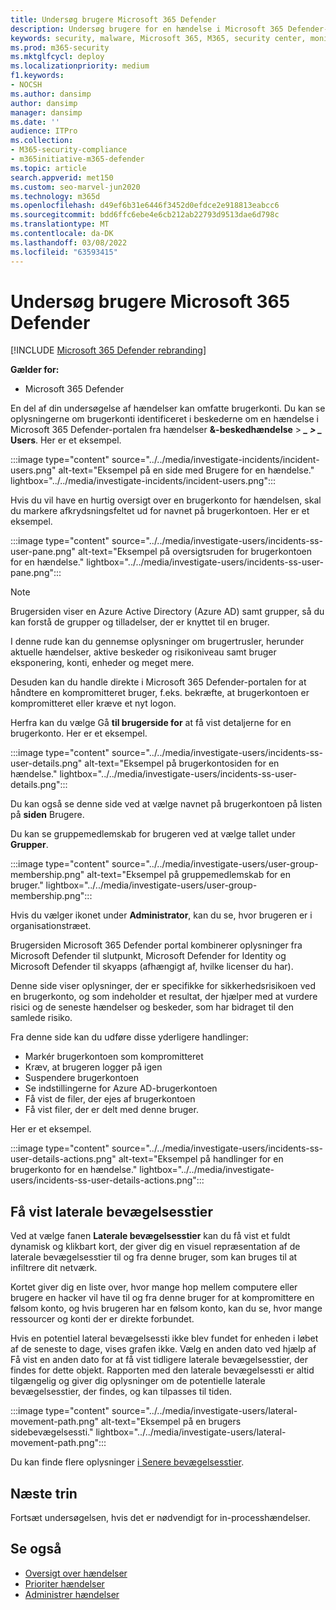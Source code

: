 ```yaml
---
title: Undersøg brugere Microsoft 365 Defender
description: Undersøg brugere for en hændelse i Microsoft 365 Defender-portalen.
keywords: security, malware, Microsoft 365, M365, security center, monitor, report, identities, data, devices, apps, incident, analyze, response
ms.prod: m365-security
ms.mktglfcycl: deploy
ms.localizationpriority: medium
f1.keywords:
- NOCSH
ms.author: dansimp
author: dansimp
manager: dansimp
ms.date: ''
audience: ITPro
ms.collection:
- M365-security-compliance
- m365initiative-m365-defender
ms.topic: article
search.appverid: met150
ms.custom: seo-marvel-jun2020
ms.technology: m365d
ms.openlocfilehash: d49ef6b31e6446f3452d0efdce2e918813eabcc6
ms.sourcegitcommit: bdd6ffc6ebe4e6cb212ab22793d9513dae6d798c
ms.translationtype: MT
ms.contentlocale: da-DK
ms.lasthandoff: 03/08/2022
ms.locfileid: "63593415"
---
```

# <a name="investigate-users-in-microsoft-365-defender"></a>Undersøg brugere Microsoft 365 Defender

[!INCLUDE [Microsoft 365 Defender rebranding](../includes/microsoft-defender.md)]

**Gælder for:**

- Microsoft 365 Defender

En del af din undersøgelse af hændelser kan omfatte brugerkonti. Du kan se oplysningerne om brugerkonti identificeret i beskederne om en hændelse i Microsoft 365 Defender-portalen fra hændelser **&-beskedhændelse** \> ***_ \> _* Users**. Her er et eksempel.

:::image type="content" source="../../media/investigate-incidents/incident-users.png" alt-text="Eksempel på en side med Brugere for en hændelse." lightbox="../../media/investigate-incidents/incident-users.png":::

Hvis du vil have en hurtig oversigt over en brugerkonto for hændelsen, skal du markere afkrydsningsfeltet ud for navnet på brugerkontoen. Her er et eksempel.

:::image type="content" source="../../media/investigate-users/incidents-ss-user-pane.png" alt-text="Eksempel på oversigtsruden for brugerkontoen for en hændelse." lightbox="../../media/investigate-users/incidents-ss-user-pane.png":::

> [!NOTE]
> Brugersiden viser en Azure Active Directory (Azure AD) samt grupper, så du kan forstå de grupper og tilladelser, der er knyttet til en bruger.

I denne rude kan du gennemse oplysninger om brugertrusler, herunder aktuelle hændelser, aktive beskeder og risikoniveau samt bruger eksponering, konti, enheder og meget mere.

Desuden kan du handle direkte i Microsoft 365 Defender-portalen for at håndtere en kompromitteret bruger, f.eks. bekræfte, at brugerkontoen er kompromitteret eller kræve et nyt logon.

Herfra kan du vælge Gå **til brugerside for** at få vist detaljerne for en brugerkonto. Her er et eksempel.

:::image type="content" source="../../media/investigate-users/incidents-ss-user-details.png" alt-text="Eksempel på brugerkontosiden for en hændelse." lightbox="../../media/investigate-users/incidents-ss-user-details.png":::

Du kan også se denne side ved at vælge navnet på brugerkontoen på listen på **siden** Brugere.

Du kan se gruppemedlemskab for brugeren ved at vælge tallet under **Grupper**.

:::image type="content" source="../../media/investigate-users/user-group-membership.png" alt-text="Eksempel på gruppemedlemskab for en bruger." lightbox="../../media/investigate-users/user-group-membership.png":::

Hvis du vælger ikonet under **Administrator**, kan du se, hvor brugeren er i organisationstræet.

Brugersiden Microsoft 365 Defender portal kombinerer oplysninger fra Microsoft Defender til slutpunkt, Microsoft Defender for Identity og Microsoft Defender til skyapps (afhængigt af, hvilke licenser du har).

Denne side viser oplysninger, der er specifikke for sikkerhedsrisikoen ved en brugerkonto, og som indeholder et resultat, der hjælper med at vurdere risici og de seneste hændelser og beskeder, som har bidraget til den samlede risiko.

Fra denne side kan du udføre disse yderligere handlinger:

- Markér brugerkontoen som kompromitteret
- Kræv, at brugeren logger på igen
- Suspendere brugerkontoen
- Se indstillingerne for Azure AD-brugerkontoen
- Få vist de filer, der ejes af brugerkontoen
- Få vist filer, der er delt med denne bruger.

Her er et eksempel.

:::image type="content" source="../../media/investigate-users/incidents-ss-user-details-actions.png" alt-text="Eksempel på handlinger for en brugerkonto for en hændelse." lightbox="../../media/investigate-users/incidents-ss-user-details-actions.png":::

## <a name="view-lateral-movement-paths"></a>Få vist laterale bevægelsesstier

Ved at vælge fanen **Laterale bevægelsesstier** kan du få vist et fuldt dynamisk og klikbart kort, der giver dig en visuel repræsentation af de laterale bevægelsesstier til og fra denne bruger, som kan bruges til at infiltrere dit netværk.

Kortet giver dig en liste over, hvor mange hop mellem computere eller brugere en hacker vil have til og fra denne bruger for at kompromittere en følsom konto, og hvis brugeren har en følsom konto, kan du se, hvor mange ressourcer og konti der er direkte forbundet.

Hvis en potentiel lateral bevægelsessti ikke blev fundet for enheden i løbet af de seneste to dage, vises grafen ikke. Vælg en anden dato ved hjælp af Få vist en anden dato for at få vist tidligere laterale bevægelsesstier, der findes for dette objekt. Rapporten med den laterale bevægelsessti er altid tilgængelig og giver dig oplysninger om de potentielle laterale bevægelsesstier, der findes, og kan tilpasses til tiden.

:::image type="content" source="../../media/investigate-users/lateral-movement-path.png" alt-text="Eksempel på en brugers sidebevægelsessti." lightbox="../../media/investigate-users/lateral-movement-path.png":::

Du kan finde flere oplysninger [i Senere bevægelsesstier](/defender-for-identity/use-case-lateral-movement-path).

## <a name="next-steps"></a>Næste trin

Fortsæt undersøgelsen, hvis det er nødvendigt for in-processhændelser.[](investigate-incidents.md)

## <a name="see-also"></a>Se også

- [Oversigt over hændelser](incidents-overview.md)
- [Prioriter hændelser](incident-queue.md)
- [Administrer hændelser](manage-incidents.md)
